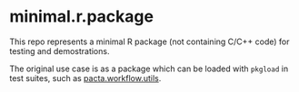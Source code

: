 # minimal.r.package

This repo represents a minimal R package (not containing C/C++ code) for testing and demostrations.

The original use case is as a package which can be loaded with `pkgload` in test suites, such as [pacta.workflow.utils](https://github.com/RMI-PACTA/pacta.workflow.utils/).

